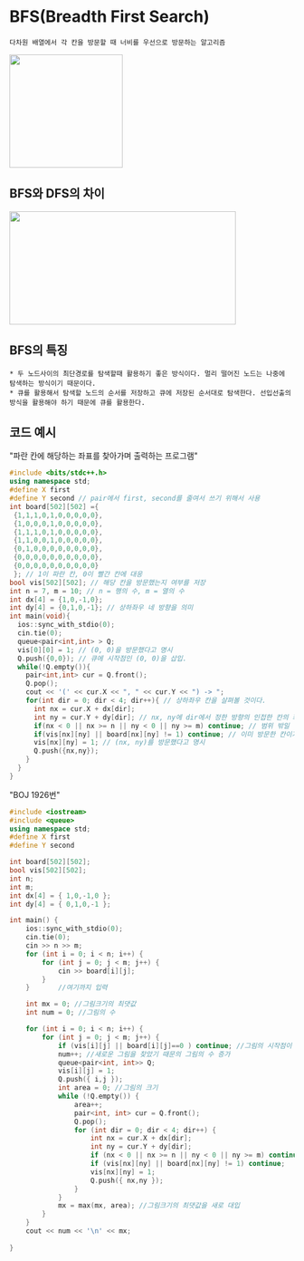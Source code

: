 # **BFS(Breadth First Search)**
    다차원 배열에서 각 칸을 방문할 때 너비를 우선으로 방문하는 알고리즘
   
   <img src="https://media.vlpt.us/images/sukong/post/103fbeed-3f70-4074-9a7d-76915a7764f2/BFS.png" width="200">


## **BFS와 DFS의 차이**
<img src="https://ww.namu.la/s/1fe9246903b78fae07577b243a0b22791e02cb39640d5cbaae10d9849343b4ea6f162a9a677a5892fbf7819abd4ef7221ebd3608849cfb66793411fb5e643951a2fcd15b678e35092e41fcede5babc819a4091cceb5e587366ce80debc4bea65" width="400" height="200">

## **BFS의 특징**
    * 두 노드사이의 최단경로를 탐색할때 활용하기 좋은 방식이다. 멀리 떨어진 노드는 나중에 탐색하는 방식이기 때문이다.
    * 큐를 활용해서 탐색할 노드의 순서를 저장하고 큐에 저장된 순서대로 탐색한다. 선입선출의 방식을 활용해야 하기 때문에 큐를 활용한다.

## **코드 예시**
"파란 칸에 해당하는 좌표를 찾아가며 출력하는 프로그램"
``` c++
#include <bits/stdc++.h>
using namespace std;
#define X first
#define Y second // pair에서 first, second를 줄여서 쓰기 위해서 사용
int board[502][502] ={
 {1,1,1,0,1,0,0,0,0,0},
 {1,0,0,0,1,0,0,0,0,0},
 {1,1,1,0,1,0,0,0,0,0},
 {1,1,0,0,1,0,0,0,0,0},
 {0,1,0,0,0,0,0,0,0,0},
 {0,0,0,0,0,0,0,0,0,0},
 {0,0,0,0,0,0,0,0,0,0} 
 }; // 1이 파란 칸, 0이 빨간 칸에 대응
bool vis[502][502]; // 해당 칸을 방문했는지 여부를 저장
int n = 7, m = 10; // n = 행의 수, m = 열의 수
int dx[4] = {1,0,-1,0};
int dy[4] = {0,1,0,-1}; // 상하좌우 네 방향을 의미
int main(void){
  ios::sync_with_stdio(0);
  cin.tie(0);
  queue<pair<int,int> > Q;
  vis[0][0] = 1; // (0, 0)을 방문했다고 명시
  Q.push({0,0}); // 큐에 시작점인 (0, 0)을 삽입.
  while(!Q.empty()){
    pair<int,int> cur = Q.front(); 
    Q.pop();
    cout << '(' << cur.X << ", " << cur.Y << ") -> ";
    for(int dir = 0; dir < 4; dir++){ // 상하좌우 칸을 살펴볼 것이다.
      int nx = cur.X + dx[dir];
      int ny = cur.Y + dy[dir]; // nx, ny에 dir에서 정한 방향의 인접한 칸의 좌표가 들어감
      if(nx < 0 || nx >= n || ny < 0 || ny >= m) continue; // 범위 밖일 경우 넘어감
      if(vis[nx][ny] || board[nx][ny] != 1) continue; // 이미 방문한 칸이거나 파란 칸이 아닐 경우
      vis[nx][ny] = 1; // (nx, ny)를 방문했다고 명시
      Q.push({nx,ny});
    }
  }
}
```
"BOJ 1926번"
``` c++
#include <iostream>
#include <queue>
using namespace std;
#define X first
#define Y second

int board[502][502];
bool vis[502][502];
int n;
int m;
int dx[4] = { 1,0,-1,0 };
int dy[4] = { 0,1,0,-1 };

int main() {
	ios::sync_with_stdio(0);
	cin.tie(0);
	cin >> n >> m;
	for (int i = 0; i < n; i++) {
		for (int j = 0; j < m; j++) {
			cin >> board[i][j];
		}
	}       //여기까지 입력

	int mx = 0; //그림크기의 최댓값
	int num = 0; //그림의 수

	for (int i = 0; i < n; i++) {
		for (int j = 0; j < m; j++) {
			if (vis[i][j] || board[i][j]==0 ) continue; //그림의 시작점이 될 수 있는 곳 찾기
			num++; //새로운 그림을 찾았기 때문의 그림의 수 증가
			queue<pair<int, int>> Q;
			vis[i][j] = 1;
			Q.push({ i,j });
			int area = 0; //그림의 크기
			while (!Q.empty()) {
				area++;
				pair<int, int> cur = Q.front();
				Q.pop();
				for (int dir = 0; dir < 4; dir++) {
					int nx = cur.X + dx[dir];
					int ny = cur.Y + dy[dir];
					if (nx < 0 || nx >= n || ny < 0 || ny >= m) continue;
					if (vis[nx][ny] || board[nx][ny] != 1) continue;
					vis[nx][ny] = 1;
					Q.push({ nx,ny });
				}
			}
			mx = max(mx, area); //그림크기의 최댓값을 새로 대입
		}
	}
	cout << num << '\n' << mx;
	
}
```